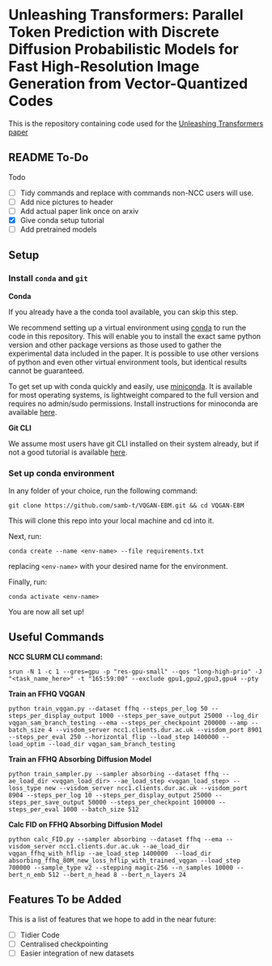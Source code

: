 # Unleashing Transformers: Parallel Token Prediction with Discrete Diffusion Probabilistic Models for Fast High-Resolution Image Generation from Vector-Quantized Codes

This is the repository containing code used for the [Unleashing Transformers paper](www.google.com) 

## README To-Do

Todo
- [ ] Tidy commands and replace with commands non-NCC users will use.
- [ ] Add nice pictures to header
- [ ] Add actual paper link once on arxiv
- [x] Give conda setup tutorial
- [ ] Add pretrained models

## Setup

### Install `conda` and `git`

**Conda**

If you already have a the conda tool available, you can skip this step.

We recommend setting up a virtual environment using [conda](https://docs.conda.io/en/latest/) to run the code in this repository. This will enable you to install the exact same python version and other package versions as those used to gather the experimental data included in the paper. It is possible to use other versions of python and even other virtual environment tools, but identical results cannot be guaranteed.

To get set up with conda quickly and easily, use [miniconda](https://docs.conda.io/en/latest/miniconda.html). It is available for most operating systems, is lightweight compared to the full version and requires no admin/sudo permissions. Install instructions for minoconda are available [here](https://conda.io/projects/conda/en/latest/user-guide/install/index.html).

**Git CLI**

We assume most users have git CLI installed on their system already, but if not a good tutorial is available [here](https://git-scm.com/book/en/v2/Getting-Started-Installing-Git).

### Set up conda environment

In any folder of your choice, run the following command:
```
git clone https://github.com/samb-t/VQGAN-EBM.git && cd VQGAN-EBM
```
This will clone this repo into your local machine and cd into it.

Next, run:
```
conda create --name <env-name> --file requirements.txt
```
replacing `<env-name>` with your desired name for the environment. 

Finally, run:

```
conda activate <env-name>
```
You are now all set up!

## Useful Commands

**NCC SLURM CLI command:**

```
srun -N 1 -c 1 --gres=gpu -p "res-gpu-small" --qos "long-high-prio" -J "<task_name_here>" -t "165:59:00" --exclude gpu1,gpu2,gpu3,gpu4 --pty

```
**Train an FFHQ VQGAN**

```
python train_vqgan.py --dataset ffhq --steps_per_log 50 --steps_per_display_output 1000 --steps_per_save_output 25000 --log_dir vqgan_sam_branch_testing --ema --steps_per_checkpoint 200000 --amp --batch_size 4 --visdom_server ncc1.clients.dur.ac.uk --visdom_port 8901 --steps_per_eval 250 --horizontal_flip --load_step 1400000 --load_optim --load_dir vqgan_sam_branch_testing
```

**Train an FFHQ Absorbing Diffusion Model**

```
python train_sampler.py --sampler absorbing --dataset ffhq --ae_load_dir <vqgan_load_dir> --ae_load_step <vqgan_load_step> --loss_type new --visdom_server ncc1.clients.dur.ac.uk --visdom_port 8904 --steps_per_log 10 --steps_per_display_output 25000 --steps_per_save_output 50000 --steps_per_checkpoint 100000 --steps_per_eval 1000 --batch_size 512 
```

**Calc FID on FFHQ Absorbing Diffusion Model**

```
python calc_FID.py --sampler absorbing --dataset ffhq --ema --visdom_server ncc1.clients.dur.ac.uk --ae_load_dir vqgan_ffhq_with_hflip --ae_load_step 1400000  --load_dir absorbing_ffhq_80M_new_loss_hflip_with_trained_vqgan --load_step 700000 --sample_type v2 --stepping magic-256 --n_samples 10000 --bert_n_emb 512 --bert_n_head 8 --bert_n_layers 24
```




## Features To be Added
This is a list of features that we hope to add in the near future:
- [ ] Tidier Code
- [ ] Centralised checkpointing
- [ ] Easier integration of new datasets